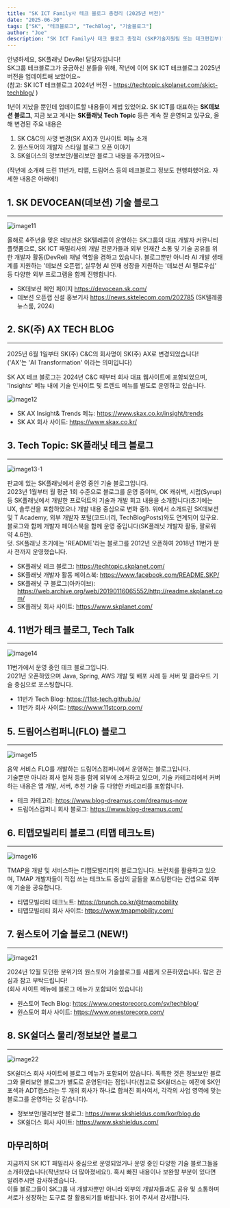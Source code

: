 ```yaml
---
title: "SK ICT Family사 테크 블로그 총정리 (2025년 버전)" 
date: "2025-06-30"
tags: ["SK", "테크블로그", "TechBlog", "기술블로그"]
author: "Joe"
description: "SK ICT Family사 테크 블로그 총정리 (SKP기술지원팀 또는 테크편집부)" 
---
```


안녕하세요, SK플래닛 DevRel 담당자입니다! <br/>
SK그룹 테크블로그가 궁금하신 분들을 위해, 작년에 이어 SK ICT 테크블로그 2025년 버전을 업데이트해 보았어요~ <br/>
(참고: SK ICT 테크블로그 2024년 버전 -  https://techtopic.skplanet.com/skict-techblog/ ) 

1년이 지났을 뿐인데 업데이트할 내용들이 제법 있었어요. SK ICT를 대표하는 **SK데보션 블로그**, 지금 보고 계시는 **SK플래닛 Tech Topic** 등은 계속 잘 운영되고 있구요, 올해 변경된 주요 내용은

1. SK C&C의 사명 변경(SK AX)과 인사이트 메뉴 소개
2. 원스토어의 개발자 스타일 블로그 오픈 이야기
3. SK쉴더스의 정보보안/물리보안 블로그 내용을 추가했어요~

(작년에 소개해 드린 11번가, 티맵, 드림어스 등의 테크블로그 정보도 현행화했어요. 자세한 내용은 아래에!)


## 1. SK DEVOCEAN(데보션) 기술 블로그  
--- 
![image11](./image11.png)

올해로 4주년을 맞은 데보션은 SK텔레콤이 운영하는 SK그룹의 대표 개발자 커뮤니티 플랫폼으로, SK ICT 패밀리사의 개발 전문가들과 외부 인재간 소통 및 기술 공유를 위한 개발자 활동(DevRel) 채널 역할을 겸하고 있습니다. 블로그뿐만 아니라 AI 개발 생태계를 지원하는 '데보션 오픈랩', 실무형 AI 인재 성장을 지원하는 '데보션 AI 펠로우십' 등 다양한 외부 프로그램을 함께 진행합니다.

* SK데보션 메인 페이지 https://devocean.sk.com/
* 데보션 오픈랩 신설 홍보기사 https://news.sktelecom.com/202785 (SK텔레콤 뉴스룸, 2024)


## 2. SK(주) AX TECH BLOG 
--- 

2025년 6월 1일부터 SK(주) C&C의 회사명이 SK(주) AX로 변경되었습니다! <br/>
('AX'는 'AI Transformation' 이라는 의미입니다)

SK AX 테크 블로그는 2024년 C&C 때부터 회사 대표 웹사이트에 포함되었으며, 'Insights' 메뉴 내에 기술 인사이트 및 트렌드 메뉴를 별도로 운영하고 있습니다.

![image12](./image12.png)

* SK AX Insight& Trends 메뉴: https://www.skax.co.kr/insight/trends
* SK AX 회사 사이트: https://www.skax.co.kr/


## 3. Tech Topic: SK플래닛 테크 블로그
--- 
![image13-1](./image13-1.png)

판교에 있는 SK플래닛에서 운영 중인 기술 블로그입니다. <br/>
2023년 1월부터 월 평균 1회 수준으로 블로그를 운영 중이며, OK 캐쉬백, 시럽(Syrup) 등 SK플래닛에서 개발한 프로덕트의 기술과 개발 회고 내용을 소개합니다(초기에는 UX, 솔루션을 포함하였으나 개발 내용 중심으로 변화 중!).
위에서 소개드린 SK데보션 및 T Academy, 외부 개발자 포털(코드너리, TechBlogPosts)와도 연계되어 있구요.
블로그와 함께 개발자 페이스북을 함께 운영 중입니다(SK플래닛 개발자 활동, 팔로워 약 4.6천). <br/>
덧. SK플래닛 초기에는 'README'라는 블로그를 2012년 오픈하여 2018년 11번가 분사 전까지 운영했습니다. 

* SK플래닛 테크 블로그: https://techtopic.skplanet.com/
* SK플래닛 개발자 활동 페이스북: https://www.facebook.com/README.SKP/
* SK플래닛 구 블로그(아카이브): https://web.archive.org/web/20190116065552/http://readme.skplanet.com/
* SK플래닛 회사 사이트: https://www.skplanet.com/ 

## 4. 11번가 테크 블로그, Tech Talk 
--- 
![image14](./image14.png)

11번가에서 운영 중인 테크 블로그입니다. <br/>
2021년 오픈하였으며 Java, Spring, AWS 개발 및 배포 사례 등 서버 및 클라우드 기술 중심으로 포스팅합니다.

* 11번가 Tech Blog: https://11st-tech.github.io/
* 11번가 회사 사이트: https://www.11stcorp.com/ 

## 5. 드림어스컴퍼니(FLO) 블로그 
--- 
![image15](./image15.png)

음악 서비스 FLO를 개발하는 드림어스컴퍼니에서 운영하는 블로그입니다. <br/>
기술뿐만 아니라 회사 컬처 등을 함께 외부에 소개하고 있으며,
기술 카테고리에서 커버하는 내용은 앱 개발, 서버, 추천 기술 등 다양한 카테고리를 포함합니다.

* 테크 카테고리: https://www.blog-dreamus.com/dreamus-now
* 드림어스컴퍼니 회사 블로그: https://www.blog-dreamus.com/


## 6. 티맵모빌리티 블로그 (티맵 테크노트) 
--- 
![image16](./image16.png)

TMAP을 개발 및 서비스하는 티맵모빌리티의 블로그입니다. 브런치를 활용하고 있으며, TMAP 개발자들이 직접 쓰는 테크노트 중심의 글들을 포스팅한다는 컨셉으로 외부에 기술을 공유합니다.

* 티맵모빌리티 테크노트: https://brunch.co.kr/@tmapmobility
* 티맵모빌리티 회사 사이트: https://www.tmapmobility.com/ 

## 7. 원스토어 기술 블로그 (NEW!)
---
![image21](./image21.png)

2024년 12월 모던한 분위기의 원스토어 기술블로그를 새롭게 오픈하였습니다. 많은 관심과 참고 부탁드립니다! <br/>
(회사 사이트 메뉴에 블로그 메뉴가 포함되어 있습니다)

* 원스토어 Tech Blog: https://www.onestorecorp.com/sv/techblog/
* 원스토어 회사 사이트: https://www.onestorecorp.com/

## 8. SK쉴더스 물리/정보보안 블로그 
--- 
![image22](./image22.png)

SK쉴더스 회사 사이트에 블로그 메뉴가 포함되어 있습니다. 독특한 것은 정보보안 블로그와 물리보안 블로그가 별도로 운영된다는 점입니다(참고로 SK쉴더스는 예전에 SK인포섹과 ADT캡스라는 두 개의 회사가 하나로 합쳐진 회사여서, 각각의 사업 영역에 맞는 블로그를 운영하는 것 같습니다).

* 정보보안/물리보안 블로그: https://www.skshieldus.com/kor/blog.do
* SK쉴더스 회사 사이트: https://www.skshieldus.com/


## 마무리하며

지금까지 SK ICT 패밀리사 중심으로 운영되었거나 운영 중인 다양한 기술 블로그들을 소개하였습니다(작년보다 더 많아졌네요!). 혹시 빠진 내용이나 보완할 부분이 있다면 알려주시면 감사하겠습니다. <br/>
이들 블로그들이 SK그룹 내 개발자뿐만 아니라 외부의 개발자들과도 공유 및 소통하며 서로가 성장하는 도구로 잘 활용되기를 바랍니다. 읽어 주셔서 감사합니다.
